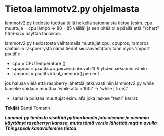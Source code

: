 # Tietoa lammotv2.py ohjelmasta

lammotv2.py tiedosto tuottaa tällä hetkellä satunnaista tietoa (esim. cpu muuttuja = cpu lämpö -> 80 - 85 välillä) ja sen pitää olla päällä
että "/chart" html-sivu näyttää taulukon.

lammotv2.py tiedostosta vaihtamalla muuttujat cpu, cpupros, rampros saataisiin raspberrystä nämä tiedot seuraavasti(tarvitaan myös 'import psutil'):

- cpu = CPUTemperature ()
- cpupros = psutil.cpu_percent(interval=1) # yhden sekunnin välein
- rampros = psutil.virtual_memory().percent

jos haluaa vielä että raspberry lähettää jatkuvasti niin lammotv2.py while lauseke voidaan muuttaa 'while alfa < 100:' -> 'while (True):'
+ samalla poistaa muuttujat esim. alfa joka laskee "testi" kerrat.

**Tekijät**
Säntti
Tomann

***Lammot.py tiedosto sisältää python koodin jota olemme jo aiemmin käyttänyt raspberryn kanssa, mutta tämä versio lähettää mqtt:n  avulla Thingspeak kanavallemme tietoa.***
